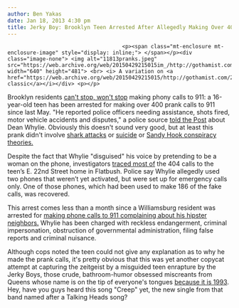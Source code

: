 ```yaml
---
author: Ben Yakas
date: Jan 18, 2013 4:30 pm
title: Jerky Boy: Brooklyn Teen Arrested After Allegedly Making Over 400 Prank Calls To 911
---
```


	
										<p><span class="mt-enclosure mt-enclosure-image" style="display: inline;"> </span></p><div class="image-none"> <img alt="11813pranks.jpeg" src="https://web.archive.org/web/20150429215015im_/http://gothamist.com/attachments/byakas/11813pranks.jpeg" width="640" height="481"> <br> <i> A variation on <a href="https://web.archive.org/web/20150429215015/http://gothamist.com/2013/01/05/disgruntled_williamsburg_resident_a.php">a classic</a></i></div> <p></p>

<p>Brooklyn residents <a href="https://web.archive.org/web/20150429215015/http://gothamist.com/2013/01/05/disgruntled_williamsburg_resident_a.php">can&apos;t stop, won&apos;t stop</a> making phony calls to 911: a 16-year-old teen has been arrested for making over 400 prank calls to 911 since last May. &quot;He reported police officers needing assistance, shots fired, motor vehicle accidents and disputes,&quot; a police source <a href="https://web.archive.org/web/20150429215015/http://www.nypost.com/p/news/local/brooklyn/klyn_teen_dialed_more_than_times_6Y5g6lcIAVTHGUsFmFd9XN">told the Post</a> about Dean Whylie. Obviously this doesn&apos;t sound very good, but at least this prank didn&apos;t involve <a href="https://web.archive.org/web/20150429215015/http://www.huffingtonpost.com/2012/12/12/shark-attack-prank-video_n_2287659.html">shark attacks</a> or <a href="https://web.archive.org/web/20150429215015/http://www.thedailybeast.com/articles/2012/12/09/royal-radio-pranks-gone-wrong.html">suicide</a> or <a href="https://web.archive.org/web/20150429215015/http://gawker.com/5976204/behind-the-sandy-hook-truther-conspiracy-video-that-five-million-people-have-watched-in-one-week">Sandy Hook conspiracy theories.</a></p>

<p>Despite the fact that Whylie &quot;disguised&quot; his voice by pretending to be a woman on the phone, investigators <a href="https://web.archive.org/web/20150429215015/http://www.nydailynews.com/new-york/brooklyn/teen-charged-400-plus-bogus-911-calls-article-1.1242352">traced most of</a> the 404 calls to the teen&#x2019;s E. 22nd Street home in Flatbush. Police say Whylie allegedly used two phones that weren&#x2019;t yet activated, but were set up for emergency calls only. One of those phones, which had been used to make 186 of the fake calls, was recovered.</p>

<p>This arrest comes less than a month since a Williamsburg resident was arrested for <a href="https://web.archive.org/web/20150429215015/http://gothamist.com/2013/01/05/disgruntled_williamsburg_resident_a.php">making phone calls to 911 complaining about his hipster neighbors.</a> Whylie has been charged with reckless endangerment, criminal impersonation, obstruction of governmental administration, filing false reports and criminal nuisance. </p>

<p>Although cops noted the teen could not give any explanation as to why he made the prank calls, it&apos;s pretty obvious that this was yet another copycat attempt at capturing the zeitgeist by a misguided teen enrapture by the Jerky Boys, those crude, bathroom-humor obsessed miscreants from Queens whose name is on the tip of everyone&apos;s tongues <a href="https://web.archive.org/web/20150429215015/http://www.buzzfeed.com/perpetua/29-albums-that-are-now-20-years-old">because it is 1993</a>. Hey, have you guys heard this song &quot;Creep&quot; yet, the new single from that band named after a Talking Heads song?</p>					
										
									
				